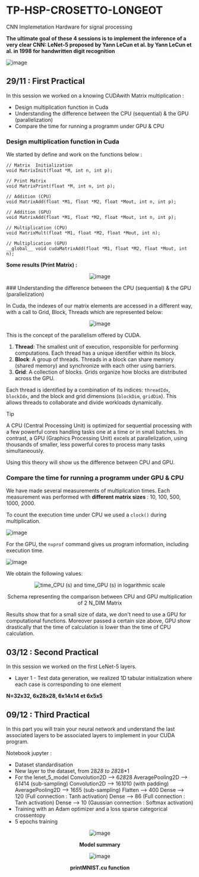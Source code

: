 # TP-HSP-CROSETTO-LONGEOT
CNN Implemetation Hardware for signal processing

**The ultimate goal of these 4 sessions is to implement the inference of a very clear CNN: LeNet-5 proposed by Yann LeCun et al.
by Yann LeCun et al. in 1998 for handwritten digit recognition**

![image](https://github.com/user-attachments/assets/a04826d8-fcad-47c6-a7a1-c68daecdf5d3)

## 29/11 : First Practical
In this session we worked on a knowing CUDAwith Matrix multiplication :
- Design multiplication function in Cuda
- Understanding the difference between the CPU (sequential) & the GPU (parallelization)
- Compare the time for running a programm under GPU & CPU

### Design multiplication function in Cuda

We started by define and work on the functions below : 

````
// Matrix  Initialization
void MatrixInit(float *M, int n, int p);

// Print Matrix 
void MatrixPrint(float *M, int n, int p);

// Addition (CPU)
void MatrixAdd(float *M1, float *M2, float *Mout, int n, int p);

// Addition (GPU)
void MatrixAdd(float *M1, float *M2, float *Mout, int n, int p);

// Multiplication (CPU)
void MatrixMult(float *M1, float *M2, float *Mout, int n);

// Multiplication (GPU)
__global__ void cudaMatrixAdd(float *M1, float *M2, float *Mout, int n);
````

**Some results (Print Matrix) :**

<div align="center">
  
  ![image](https://github.com/user-attachments/assets/64c5fdc6-c2a2-4f79-92e4-f07bcfea493b)
  
</div>
### Understanding the difference between the CPU (sequential) & the GPU (parallelization)

In Cuda, the indexes of our matrix elements are accessed in a different way, with a call to Grid, Block, Threads which are represented below:
<div align="center">
  
  ![image](https://github.com/user-attachments/assets/e03e9463-8ca8-45a9-a953-e673d9e26f82)
  
</div>

This is the concept of the parallelism offered by CUDA. 

1. **Thread**: The smallest unit of execution, responsible for performing computations. Each thread has a unique identifier within its block.
2. **Block**: A group of threads. Threads in a block can share memory (shared memory) and synchronize with each other using barriers.
3. **Grid**: A collection of blocks. Grids organize how blocks are distributed across the GPU.

Each thread is identified by a combination of its indices: `threadIdx`, `blockIdx`, and the block and grid dimensions (`blockDim`, `gridDim`). This allows threads to collaborate and divide workloads dynamically.

> [!TIP]  
>A CPU (Central Processing Unit) is optimized for sequential processing with a few powerful cores handling tasks one at a time or in small batches. In contrast, a GPU (Graphics Processing Unit) excels at parallelization, using thousands of smaller, less powerful cores to process many tasks simultaneously.

Using this theory will show us the difference between CPU and GPU. 

### Compare the time for running a programm under GPU & CPU

We have made several measurements of multiplication times. Each measurement was performed with **different matrix sizes** : 10, 100, 500, 1000, 2000. 

To count the execution time under CPU we used a `clock()` during multiplication. 

![image](https://github.com/user-attachments/assets/943c017b-0843-4b67-aa57-08efffe78649)

For the GPU, the `nvprof` command gives us program information, including execution time. 

![image](https://github.com/user-attachments/assets/fa4803a1-4979-4e16-acc5-02ad74ebadb1)

We obtain the following values:

<div align="center">
  
  ![time_CPU (s) and time_GPU (s) in logarithmic scale](https://github.com/user-attachments/assets/5f195eac-7eba-4fd0-95b3-e63b0740030c)
  
  Schema representing the comparison between CPU and GPU multiplication of 2 N_DIM Matrix
  
</div>

Results show that for a small size of data, we don't need to use a GPU for computational functions. Moreover passed a certain size above, GPU show drastically that the time of calculation is lower than the time of CPU calculation. 


## 03/12 : Second Practical
In this session we worked on the first LeNet-5 layers.
- Layer 1 - Test data generation, we realized 1D tabular initialization where each case is corresponding to one element

**N=32x32, 6x28x28, 6x14x14 et 6x5x5**

## 09/12 : Third Practical

In this part you will train your neural network and understand the last associated layers to be
associated layers to implement in your CUDA program.

Notebook jupyter :
- Dataset standardisation
- New layer to the dataset, from 28*28 to 28*28*1
- For the lenet_5_model
    Convolution2D --> 6*28*28
    AveragePooling2D --> 6*14*14 (sub-sampling)
    Convolution2D --> 16*10*10 (with padding)
    AveragePooling2D --> 16*5*5 (sub-sampling)
    Flatten --> 400
    Dense --> 120 (Full connection : Tanh activation)
    Dense --> 86 (Full connection : Tanh activation)
    Dense --> 10 (Gaussian connection : Softmax activation)
- Training with an Adam optimizer and a loss sparse categorical crossentopy
- 5 epochs training

<div align="center">
  
  ![image](https://github.com/user-attachments/assets/26af56f7-da9b-4d62-a2af-f61e0d67d84a)

  **Model summary**

</div>

<div align="center">

  ![image](https://github.com/user-attachments/assets/6be093ea-fbf9-42be-97a8-da3ce54be6a9)

  **printMNIST.cu function**


</div>

